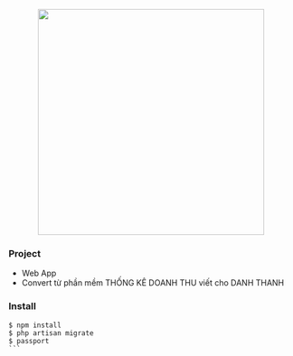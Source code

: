 <p align="center"><img src="https://user-images.githubusercontent.com/22747370/77987070-fe515400-7342-11ea-89da-518b403c9e81.png" width="400"></p>


### Project
- Web App
- Convert từ phần mềm THỐNG KÊ DOANH THU viết cho DANH THANH

### Install
````
$ npm install
$ php artisan migrate
$ passport
```
